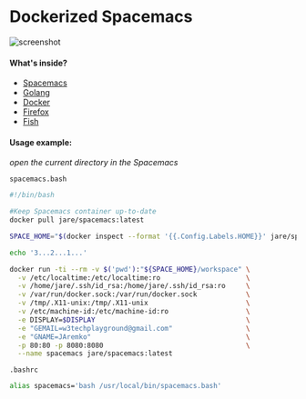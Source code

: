 Dockerized Spacemacs
====================
![screenshot](http://i.imgur.com/qBOYEe5.png)

#### What's inside?

  - [Spacemacs](https://github.com/syl20bnr/spacemacs)
  - [Golang](https://golang.org/)
  - [Docker](https://www.docker.com/)
  - [Firefox](https://www.mozilla.org/en-US/firefox/new/)
  - [Fish](http://fishshell.com/)

#### Usage example: 
*open the current directory in the Spacemacs*  

`spacemacs.bash`
```bash
#!/bin/bash

#Keep Spacemacs container up-to-date
docker pull jare/spacemacs:latest

SPACE_HOME="$(docker inspect --format '{{.Config.Labels.HOME}}' jare/spacemacs:latest)"

echo '3...2...1...'

docker run -ti --rm -v $('pwd'):"${SPACE_HOME}/workspace" \
  -v /etc/localtime:/etc/localtime:ro                     \
  -v /home/jare/.ssh/id_rsa:/home/jare/.ssh/id_rsa:ro     \
  -v /var/run/docker.sock:/var/run/docker.sock            \
  -v /tmp/.X11-unix:/tmp/.X11-unix                        \
  -v /etc/machine-id:/etc/machine-id:ro                   \
  -e DISPLAY=$DISPLAY                                     \
  -e "GEMAIL=w3techplayground@gmail.com"                  \
  -e "GNAME=JAremko"                                      \
  -p 80:80 -p 8080:8080                                   \
  --name spacemacs jare/spacemacs:latest
```
`.bashrc`
```bash
alias spacemacs='bash /usr/local/bin/spacemacs.bash'
```
